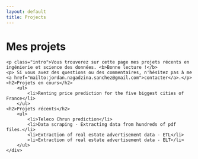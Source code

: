 ```yaml
---
layout: default
title: Projects
---
```


<div class="post">
	<h1 class="pageTitle">Mes projets</h1>

	<p class="intro">Vous trouverez sur cette page mes projets récents en ingénierie et science des données. <b>Bonne lecture !</b>
	<p> Si vous avez des questions ou des commentaires, n'hésitez pas à me  <a href="mailto:jordan.nagadzina.sanchez@gmail.com">contacter</a>.</p>
	<h2>Projets en cours</h2>
		<ul>
			<li>Renting price prediction for the five biggest cities of France</li>
		</ul>
	<h2>Projets récents</h2>
		<ul>
			<li>Teleco Chrun prediction</li>
			<li>Data scraping - Extracting data from hundreds of pdf files.</li>
			<li>Extraction of real estate advertisement data - ETL</li>
			<li>Extraction of real estate advertisement data - ELT</li>
		</ul>
	</div>
